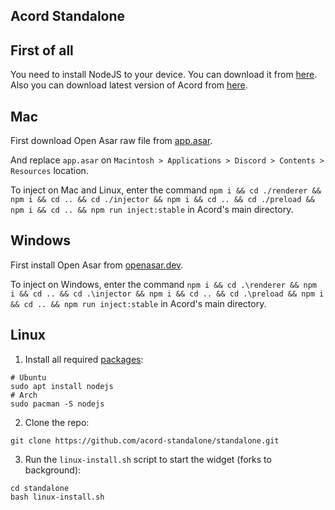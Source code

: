 ## Acord Standalone

## First of all

You need to install NodeJS to your device. You can download it from [here](https://nodejs.org/).
Also you can download latest version of Acord from [here](https://github.com/acord-standalone/standalone/archive/refs/heads/main.zip).

## Mac

First download Open Asar raw file from [app.asar](https://github.com/GooseMod/OpenAsar/releases/download/nightly/app.asar).

And replace `app.asar` on `Macintosh > Applications > Discord > Contents > Resources` location.

To inject on Mac and Linux, enter the command `npm i && cd ./renderer && npm i && cd .. && cd ./injector && npm i && cd .. && cd ./preload && npm i && cd .. && npm run inject:stable` in Acord's main directory.

## Windows

First install Open Asar from [openasar.dev](https://openasar.dev/).

To inject on Windows, enter the command `npm i && cd .\renderer && npm i && cd .. && cd .\injector && npm i && cd .. && cd .\preload && npm i && cd .. && npm run inject:stable` in Acord's main directory.

## Linux

1. Install all required [packages](#packages):
```
# Ubuntu
sudo apt install nodejs
# Arch
sudo pacman -S nodejs
```
2. Clone the repo:
```
git clone https://github.com/acord-standalone/standalone.git
```
3. Run the `linux-install.sh` script to start the widget (forks to background):
```
cd standalone
bash linux-install.sh
```
